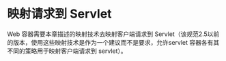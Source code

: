 # 映射请求到 Servlet

Web 容器需要本章描述的映射技术去映射客户端请求到 Servlet（该规范2.5以前的版本，使用这些映射技术是作为一个建议而不是要求，允许servlet 容器各有其不同的策略用于映射客户端请求到 servlet）。